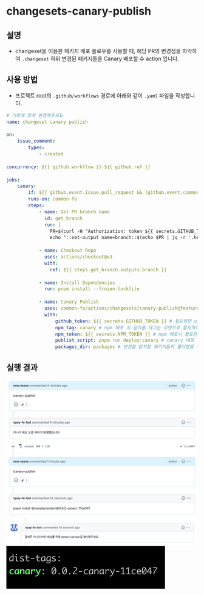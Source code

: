 # changesets-canary-publish

## 설명

- changeset을 이용한 패키지 배포 플로우를 사용할 때, 해당 PR의 변경점을 파악하여 `.changeset` 하위 변경된 패키지들을 Canary 배포할 수 action 입니다.

## 사용 방법

- 프로젝트 root의 `.github/workflows` 경로에 아래와 같이 `.yaml` 파일을 작성합니다.

```yaml
# 기호에 맞게 변경해주세요
name: changeset canary publish

on:
    issue_comment:
        types:
            - created

concurrency: ${{ github.workflow }}-${{ github.ref }}

jobs:
    canary:
        if: ${{ github.event.issue.pull_request && (github.event.comment.body == 'canary-publish' || github.event.comment.body == '/canary-publish')}}
        runs-on: common-fe
        steps:
            - name: Get PR branch name
              id: get_branch
              run: |
                PR=$(curl -H "Authorization: token ${{ secrets.GITHUB_TOKEN }}" ${{ github.event.issue.pull_request.url }})
                echo "::set-output name=branch::$(echo $PR | jq -r '.head.ref')"

            - name: Checkout Repo
              uses: actions/checkout@v3
              with:
                ref: ${{ steps.get_branch.outputs.branch }}

            - name: Install Dependencies
              run: pnpm install --frozen-lockfile

            - name: Canary Publish
              uses: common-fe/actions/changesets/canary-publish@feature/27_init_publish
              with:
                  github_token: ${{ secrets.GITHUB_TOKEN }} # 필요하면 user의 PAT을 넣어주세요.
                  npm_tag: canary # npm 배포 시 달아줄 태그는 무엇으로 할지적어주세요
                  npm_token: ${{ secrets.NPM_TOKEN }} # npm 배포시 필요한 publish token 을 넣어주세요 
                  publish_script: pnpm run deploy:canary # canary 배포 실행 script 를 넣어주세요
                  packages_dir: packages # 변경을 탐지할 패키지들의 폴더명을 추가해주세요. (default: packages,share)             
```

## 실행 결과

![example](./src/assets/example.png)
![example2](./src/assets/example2.png)
![example3](./src/assets/example3.png)
